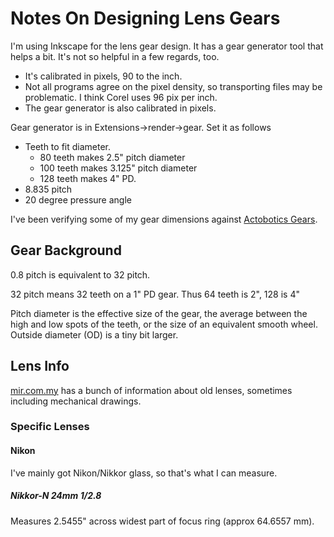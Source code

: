 Notes On Designing Lens Gears
====

I'm using Inkscape for the lens gear design.  It has a gear generator tool that helps a bit.  It's not so helpful in a few regards, too.

* It's calibrated in pixels, 90 to the inch.  
* Not all programs agree on the pixel density, so transporting files may be problematic.  I think Corel uses 96 pix per inch.  
* The gear generator is also calibrated in pixels.

Gear generator is in Extensions->render->gear.
Set it as follows

* Teeth to fit diameter.
	* 80 teeth makes 2.5" pitch diameter
	* 100 teeth makes 3.125" pitch diameter
	* 128 teeth makes 4" PD. 
* 8.835 pitch
* 20 degree pressure angle

I've been verifying some of my gear dimensions against  [Actobotics Gears](http://www.servocity.com/html/32_pitch_hub_gears__1__bore_.html).


## Gear Background

0.8 pitch is equivalent to 32 pitch.

32 pitch means 32 teeth on a 1" PD gear.  Thus 64 teeth is 2", 128 is 4"

Pitch diameter is the effective size of the gear, the average between the high and low spots of the teeth, or the size of an equivalent smooth wheel.  Outside diameter (OD) is a tiny bit larger. 

## Lens Info

[mir.com.my](mir.com.my) has a bunch of information about old lenses, sometimes including mechanical drawings.  

### Specific Lenses

#### Nikon

I've mainly got Nikon/Nikkor glass, so that's what I can measure.

##### Nikkor-N 24mm 1/2.8

Measures 2.5455" across widest part of focus ring (approx 64.6557 mm).

[](http://www.mir.com.my/rb/photography/companies/nikon/nikkoresources/6070nikkor/wides/24mmf28.pdf)